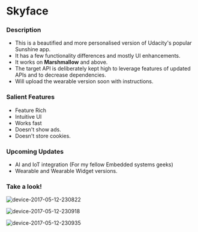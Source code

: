 # Skyface

### Description
* This is a beautified and more personalised version of Udacity's popular Sunshine app. 
* It has a few functionality differences and mostly UI enhancements.
* It works on **Marshmallow** and above.
* The target API is deliberately kept high to leverage features of updated APIs and to decrease dependencies.
* Will upload the wearable version soon with instructions.

### Salient Features
* Feature Rich
* Intuitive UI
* Works fast
* Doesn't show ads. 
* Doesn't store cookies.

### Upcoming Updates
* AI and IoT integration (For my fellow Embedded systems geeks)
* Wearable and Wearable Widget versions.

### Take a look!
![device-2017-05-12-230822](https://cloud.githubusercontent.com/assets/9863448/26037392/61def5de-390f-11e7-8c1c-4c8dd3638cde.png)

![device-2017-05-12-230918](https://cloud.githubusercontent.com/assets/9863448/26037398/763df426-390f-11e7-9580-729adf877bd6.png)

![device-2017-05-12-230935](https://cloud.githubusercontent.com/assets/9863448/26037404/9a91eb70-390f-11e7-964f-a594754b30f8.png)

